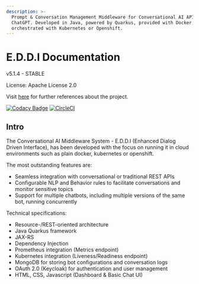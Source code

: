 ```yaml
---
description: >-
  Prompt & Conversation Management Middleware for Conversational AI APIs such as
  ChatGPT. Developed in Java, powered by Quarkus, provided with Docker, and
  orchestrated with Kubernetes or Openshift.
---
```


# E.D.D.I Documentation

v5.1.4 - STABLE

License: Apache License 2.0

Visit [here](https://eddi.labs.ai/) for further references about the project.



[![Codacy Badge](https://app.codacy.com/project/badge/Grade/2c5d183d4bd24dbaa77427cfbf5d4074)](https://www.codacy.com/gh/labsai/EDDI/dashboard?utm\_source=github.com\&amp;utm\_medium=referral\&amp;utm\_content=labsai/EDDI\&amp;utm\_campaign=Badge\_Grade) [![CircleCI](https://circleci.com/gh/labsai/EDDI/tree/main.svg?style=svg)](https://circleci.com/gh/labsai/EDDI/tree/main)



## Intro

The Conversational AI Middleware System - E.D.D.I (Enhanced Dialog Driven Interface), has been developed with the focus on running it in cloud environments such as plain docker, kubernetes or openshift.

The most outstanding features are:

* Seamless integration with conversational or traditional REST APIs
* Configurable NLP and Behavior rules to facilitate conversations and monitor sensitive topics
* Support for multiple chatbots, including multiple versions of the same bot, running concurrently

Technical specifications:

* Resource-/REST-oriented architecture
* Java Quarkus framework
* JAX-RS
* Dependency Injection
* Prometheus integration (Metrics endpoint)
* Kubernetes integration (Liveness/Readiness endpoint)
* MongoDB for storing bot configurations and conversation logs
* OAuth 2.0 (Keycloak) for authentication and user management
* HTML, CSS, Javascript (Dashboard & Basic Chat UI)
